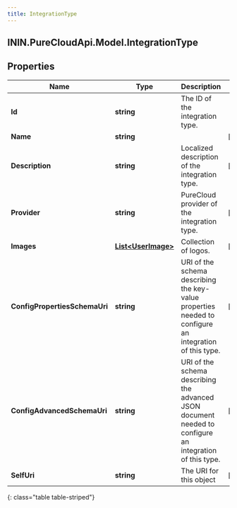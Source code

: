 ```yaml
---
title: IntegrationType
---
```

## ININ.PureCloudApi.Model.IntegrationType

## Properties

|Name | Type | Description | Notes|
|------------ | ------------- | ------------- | -------------|
| **Id** | **string** | The ID of the integration type. | |
| **Name** | **string** |  | [optional] |
| **Description** | **string** | Localized description of the integration type. | [optional] |
| **Provider** | **string** | PureCloud provider of the integration type. | [optional] |
| **Images** | [**List&lt;UserImage&gt;**](UserImage.html) | Collection of logos. | [optional] |
| **ConfigPropertiesSchemaUri** | **string** | URI of the schema describing the key-value properties needed to configure an integration of this type. | [optional] |
| **ConfigAdvancedSchemaUri** | **string** | URI of the schema describing the advanced JSON document needed to configure an integration of this type. | [optional] |
| **SelfUri** | **string** | The URI for this object | [optional] |
{: class="table table-striped"}


